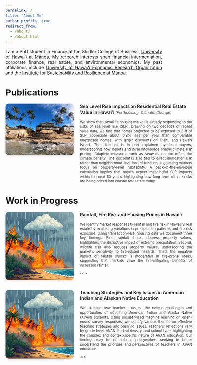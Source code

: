 ```yaml
---
permalink: /
title: "About Me"
author_profile: true
redirect_from: 
  - /about/
  - /about.html
---
```



<div style="text-align: justify;">
  
I am a PhD student in Finance at the Shidler College of Business, <a href="https://manoa.hawaii.edu/">University of Hawaiʻi at Mānoa</a>. My research interests span financial intermediation, corporate finance, real estate, and environmental economics. My past affiliations include <a href="https://uhero.hawaii.edu/">University of Hawaiʻi Economic Research Organization</a> and the <a href="https://manoa.hawaii.edu/isr/">Institute for Sustainability and Resilience at Mānoa</a>.

</div>


<div style="margin-top: 2em;"></div>


Publications
======

<div style="display: flex; align-items: flex-start; gap: 20px; margin-bottom: 2em; flex-wrap: nowrap; min-width: 600px;">
  <!-- Left Image -->
  <div style="flex: 0 0 220px; min-width: 220px;">
    <img src="https://raw.githubusercontent.com/talalkhan1999/talalkhan1999.github.io/master/images/SLR.jpg" 
         alt="Coastal Erosion on Beachfront Properties" 
         style="width: 100%; height: auto; border-radius: 10px; box-shadow: 0 2px 6px rgba(0,0,0,0.15);">
  </div>
  <!-- Text Section -->
  <div style="flex: 1; line-height: 1.3; font-size: 0.7rem; color: #333; text-align: justify;">
    <h3 style="margin-top: 0; font-size: 0.9rem; font-weight: 600; color: #222; text-align: left;">
      Sea Level Rise Impacts on Residential Real Estate Value in Hawaiʻi
      <em style="font-weight: 400; font-size: 0.75rem; color: #555;"> (Forthcoming, <i>Climatic Change</i>)</em>
    </h3>
    <p style="margin: 0; font-size: 0.7rem;">
      We show that Hawaiʻi's housing market is already responding to the risks of sea level rise (SLR). Drawing on two decades of repeat sales data, we find that homes projected to be exposed to 3 ft of SLR appreciate about 0.8% less per year than comparable unexposed homes, with larger discounts on Oʻahu and Hawaiʻi Island.  The discount is in part explained by local buyers, underscoring how beliefs and local knowledge shape climate risk pricing. Adaptive measures such as seawalls do not offset the climate penalty. The discount is also tied to direct inundation risk rather than neighborhood-level loss of function, suggesting markets focus on property-level habitability. A back-of-the-envelope calculation implies that buyers expect meaningful SLR impacts within the next 50 years, highlighting how long-term climate risks are being priced into coastal real estate today.
    </p>
  </div>
</div>


<div style="margin-top: 2em;"></div>


Work in Progress
======

<div style="display: flex; align-items: flex-start; gap: 20px; margin-bottom: 2em; flex-wrap: nowrap; min-width: 600px;">
  <!-- Left Image -->
  <div style="flex: 0 0 220px; min-width: 220px;">
    <img src="https://raw.githubusercontent.com/talalkhan1999/talalkhan1999.github.io/master/images/rainFire.png" 
         alt="Coastal Erosion on Beachfront Properties" 
         style="width: 100%; height: auto; border-radius: 10px; box-shadow: 0 2px 6px rgba(0,0,0,0.15);">
  </div>
  <!-- Text Section -->
  <div style="flex: 1; line-height: 1.3; font-size: 0.7rem; color: #333; text-align: justify;">
    <h3 style="margin-top: 0; font-size: 0.9rem; font-weight: 600; color: #222; text-align: left;">
      Rainfall, Fire Risk and Housing Prices in Hawai‘i
      <em style="font-weight: 400; font-size: 0.75rem; color: #555;"> </em>
    </h3>
    <p style="margin: 0; font-size: 0.7rem;">
We identify market responses to rainfall and fire risk in Hawai‘i’s real estate by exploiting variations in precipitation patterns and fire risk exposure. Using transaction-level housing data we document three key findings. First, rainfall shocks depress property values, highlighting the disruptive impact of extreme precipitation. Second, wildfire risk also reduces property values, underscoring the market’s sensitivity to fire-related hazards. Third, the negative impact of rainfall shocks is moderated in fire-prone areas, suggesting that markets value the fire-mitigating benefits of increased rainfall. 
      
    </p>
  </div>
</div>



<div style="display: flex; align-items: flex-start; gap: 20px; margin-bottom: 2em; flex-wrap: nowrap; min-width: 600px;">
  <!-- Left Image -->
  <div style="flex: 0 0 220px; min-width: 220px;">
    <img src="https://raw.githubusercontent.com/talalkhan1999/talalkhan1999.github.io/master/images/rainFire.png" 
         alt="Coastal Erosion on Beachfront Properties" 
         style="width: 100%; height: auto; border-radius: 10px; box-shadow: 0 2px 6px rgba(0,0,0,0.15);">
  </div>
  <!-- Text Section -->
  <div style="flex: 1; line-height: 1.3; font-size: 0.7rem; color: #333; text-align: justify;">
    <h3 style="margin-top: 0; font-size: 0.9rem; font-weight: 600; color: #222; text-align: left;">
      Teaching Strategies and Key Issues in American Indian and Alaskan Native Education
      <em style="font-weight: 400; font-size: 0.75rem; color: #555;"> </em>
    </h3>
    <p style="margin: 0; font-size: 0.7rem;">
We examine how teachers address the unique challenges and opportunities of educating American Indian and Alaska Native (AI/AN) students. Using unsupervised machine learning on open-ended survey responses, we identify various themes on effective teaching strategies and pressing issues. Teachers’ reflections vary by grade level, AI/AN student density, and school type, highlighting the complex and context-specific nature of AI/AN education. Our findings may be of help to policymakers seeking to better understand the priorities and perspectives of teachers in AI/AN education.
    
    </p>
  </div>
</div>


